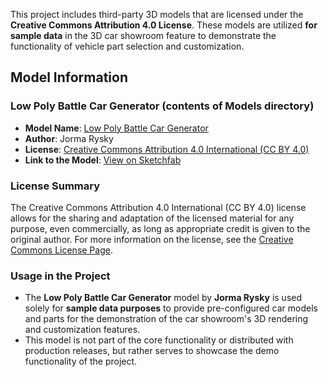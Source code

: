 This project includes third-party 3D models that are licensed under the **Creative Commons Attribution 4.0 License**. These models are utilized **for sample data** in the 3D car showroom feature to demonstrate the functionality of vehicle part selection and customization.

## Model Information

### Low Poly Battle Car Generator (contents of Models directory)

- **Model Name**: [Low Poly Battle Car Generator](https://skfb.ly/ouCRy)
- **Author**: Jorma Rysky
- **License**: [Creative Commons Attribution 4.0 International (CC BY 4.0)](http://creativecommons.org/licenses/by/4.0/)
- **Link to the Model**: [View on Sketchfab](https://skfb.ly/ouCRy)

### License Summary

The Creative Commons Attribution 4.0 International (CC BY 4.0) license allows for the sharing and adaptation of the licensed material for any purpose, even commercially, as long as appropriate credit is given to the original author. For more information on the license, see the [Creative Commons License Page](http://creativecommons.org/licenses/by/4.0/).

### Usage in the Project

- The **Low Poly Battle Car Generator** model by **Jorma Rysky** is used solely for **sample data purposes** to provide pre-configured car models and parts for the demonstration of the car showroom's 3D rendering and customization features.
- This model is not part of the core functionality or distributed with production releases, but rather serves to showcase the demo functionality of the project.
